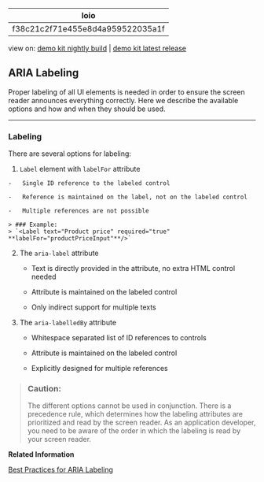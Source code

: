 <!-- loiof38c21c2f71e455e8d4a959522035a1f -->

| loio |
| -----|
| f38c21c2f71e455e8d4a959522035a1f |

<div id="loio">

view on: [demo kit nightly build](https://openui5nightly.hana.ondemand.com/#/topic/f38c21c2f71e455e8d4a959522035a1f) | [demo kit latest release](https://openui5.hana.ondemand.com/#/topic/f38c21c2f71e455e8d4a959522035a1f)</div>

## ARIA Labeling

Proper labeling of all UI elements is needed in order to ensure the screen reader announces everything correctly. Here we describe the available options and how and when they should be used.

***

### Labeling

There are several options for labeling:

1.   `Label` element with `labelFor` attribute

    -   Single ID reference to the labeled control

    -   Reference is maintained on the label, not on the labeled control

    -   Multiple references are not possible

    > ### Example:  
    > `<Label text="Product price" required="true" **labelFor="productPriceInput"**/>`

2.  The `aria-label` attribute

    -   Text is directly provided in the attribute, no extra HTML control needed

    -   Attribute is maintained on the labeled control

    -   Only indirect support for multiple texts

3.  The `aria-labelledBy` attribute

    -   Whitespace separated list of ID references to controls

    -   Attribute is maintained on the labeled control

    -   Explicitly designed for multiple references


> ### Caution:  
> The different options cannot be used in conjunction. There is a precedence rule, which determines how the labeling attributes are prioritized and read by the screen reader. As an application developer, you need to be aware of the order in which the labeling is read by your screen reader.

**Related Information**  


[Best Practices for ARIA Labeling](Best_Practices_for_ARIA_Labeling_3169195.md "Sometimes the UI and the control usage may not allow standard ARIA labeling. Here we introduce some best practices on handling the labels in these cases.")


